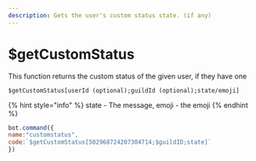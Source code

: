 ```yaml
---
description: Gets the user's custom status state. (if any)
---
```


# $getCustomStatus

This function returns the custom status of the given user, if they have one

```text
$getCustomStatus[userId (optional);guildId (optional);state/emoji]
```

{% hint style="info" %}
state - The message, emoji - the emoji
{% endhint %}

```javascript
bot.command({
name:"customstatus",
code:`$getCustomStatus[502968724207304714;$guildID;state]`
})
```

